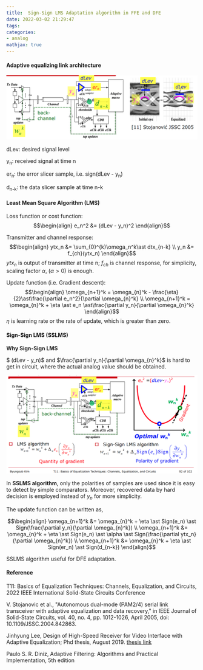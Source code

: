 ```yaml
---
title:  Sign-Sign LMS Adaptation algorithm in FFE and DFE
date: 2022-03-02 21:29:47
tags:
categories:
- analog
mathjax: true
---
```


####  Adaptive equalizing link architecture

![image-20220302213259394](sign-sign-LMS/image-20220302213259394.png)

dLev: desired signal level

y<sub>n</sub>: received signal at time n

er<sub>n</sub>: the error slicer sample, i.e. sign(dLev - y<sub>n</sub>)

d<sub>n-k</sub>: the data slicer sample at time n-k

#### Least Mean Square Algorithm (LMS)

Loss function or cost function:
$$\begin{align}
e_n^2 &= (dLev - y_n)^2
\end{align}$$

Transmitter and channel response:
$$\begin{align}
ytx_n &= \sum_{0}^{k}\omega_n^k\ast dtx_{n-k} \\
y_n &= f_{ch}(ytx_n)
\end{align}$$
$ytx_n$ is output of transmitter at time n; $f_{ch}$ is channel response, for simplicity, scaling factor $\alpha$, ($\alpha > 0$) is enough.

Update function (i.e. Gradient descent):
$$\begin{align}
\omega_{n+1}^k = \omega_{n}^k - \frac{\eta}{2}\ast\frac{\partial e_n^2}{\partial \omega_{n}^k} \\
\omega_{n+1}^k = \omega_{n}^k + \eta \ast e_n \ast\frac{\partial y_n}{\partial \omega_{n}^k}
\end{align}$$
$\eta$ is learning rate or the rate of update, which is greater than zero.

#### Sign-Sign LMS (SSLMS)

**Why Sign-Sign LMS**

$ (dLev - y_n)$ and $\frac{\partial y_n}{\partial \omega_{n}^k}$ is hard to get in circuit, where the actual analog value should be obtained.

![image-20220302231044136](sign-sign-LMS/image-20220302231044136.png)

In **SSLMS algorithm**, only the polarities of samples are used since it is easy to detect by simple comparators.  Moreover, recovered data by hard decision is employed instead of $y_n$ for more simplicity.

The update function can be written as,

$$\begin{align}
\omega_{n+1}^k &= \omega_{n}^k + \eta \ast Sign(e_n) \ast Sign(\frac{\partial y_n}{\partial \omega_{n}^k}) \\
\omega_{n+1}^k &= \omega_{n}^k + \eta \ast Sign(e_n) \ast \alpha \ast Sign(\frac{\partial ytx_n}{\partial \omega_{n}^k}) \\
\omega_{n+1}^k &= \omega_{n}^k + \eta \ast Sign(er_n) \ast Sign(d_{n-k})
\end{align}$$

SSLMS algorithm useful for DFE adaptation.

#### Reference

T11: Basics of Equalization Techniques: Channels, Equalization, and Circuits, 2022 IEEE International Solid-State Circuits Conference

V. Stojanovic et al., "Autonomous dual-mode (PAM2/4) serial link transceiver with adaptive equalization and data recovery," in IEEE Journal of Solid-State Circuits, vol. 40, no. 4, pp. 1012-1026, April 2005, doi: 10.1109/JSSC.2004.842863.

Jinhyung Lee, Design of High-Speed Receiver for Video Interface with Adaptive Equalization; Phd thesis, August 2019. [thesis link](http://dcollection.snu.ac.kr/common/orgView/000000157003)

Paulo S. R. Diniz, Adaptive Filtering: Algorithms and Practical Implementation, 5th edition

